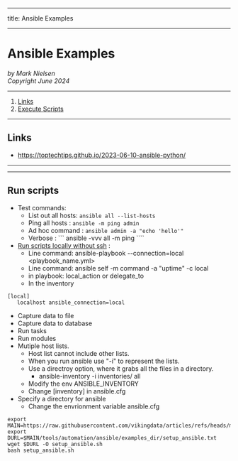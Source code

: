 --------
title: Ansible Examples

--------

# Ansible Examples

*by Mark Nielsen*  
*Copyright June 2024*

---

1. [Links](#links)
2. [Execute Scripts](#scripts)
* * *

<a name=links></a>Links
-----

* https://toptechtips.github.io/2023-06-10-ansible-python/

---
* * *
<a name=scripts></a>Run scripts
-----
* Test commands:
    * List out all hosts: ``` ansible all --list-hosts ```
    * Ping all hosts : ```ansible -m ping admin ```
    * Ad hoc command : ```ansible admin -a "echo 'hello'"```
    * Verbose : ``` ansible -vvv all -m ping ````
* [Run scripts locally without ssh](https://docs.ansible.com/ansible/latest/playbook_guide/playbooks_delegation.html) :
    * Line command: ansible-playbook --connection=local <playbook_name.yml>
    * Line command: ansible self -m command -a "uptime"  -c local
    * in playbook: local_action or delegate_to
    * In the inventory
```
[local]
   localhost ansible_connection=local
```

* Capture data to file
* Capture data to database
* Run tasks
* Run modules
* Mutiple host lists.
    * Host list cannot include other lists. 
    * When you run ansible use "-i" to represent the lists.
    * Use a directroy option, where it grabs all the files in a directory.
         *  ansible-inventory -i inventories/ all
    * Modify the env ANSIBLE_INVENTORY
    * Change [inventory] in ansible.cfg
* Specify a directory for ansible
    * Change the envrionment variable ansible.cfg
```
export MAIN=https://raw.githubusercontent.com/vikingdata/articles/refs/heads/main
export DURL=$MAIN/tools/automation/ansible/examples_dir/setup_ansible.txt
wget $DURL -O setup_ansible.sh
bash setup_ansible.sh

```